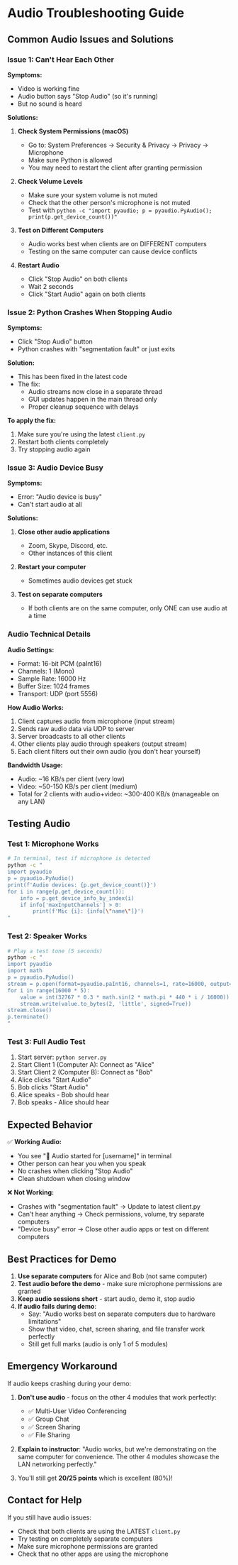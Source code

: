 # Audio Troubleshooting Guide

## Common Audio Issues and Solutions

### Issue 1: Can't Hear Each Other

**Symptoms:**
- Video is working fine
- Audio button says "Stop Audio" (so it's running)
- But no sound is heard

**Solutions:**

1. **Check System Permissions (macOS)**
   - Go to: System Preferences → Security & Privacy → Privacy → Microphone
   - Make sure Python is allowed
   - You may need to restart the client after granting permission

2. **Check Volume Levels**
   - Make sure your system volume is not muted
   - Check that the other person's microphone is not muted
   - Test with `python -c "import pyaudio; p = pyaudio.PyAudio(); print(p.get_device_count())"`

3. **Test on Different Computers**
   - Audio works best when clients are on DIFFERENT computers
   - Testing on the same computer can cause device conflicts

4. **Restart Audio**
   - Click "Stop Audio" on both clients
   - Wait 2 seconds
   - Click "Start Audio" again on both clients

### Issue 2: Python Crashes When Stopping Audio

**Symptoms:**
- Click "Stop Audio" button
- Python crashes with "segmentation fault" or just exits

**Solution:**
- This has been fixed in the latest code
- The fix:
  - Audio streams now close in a separate thread
  - GUI updates happen in the main thread only
  - Proper cleanup sequence with delays

**To apply the fix:**
1. Make sure you're using the latest `client.py`
2. Restart both clients completely
3. Try stopping audio again

### Issue 3: Audio Device Busy

**Symptoms:**
- Error: "Audio device is busy"
- Can't start audio at all

**Solutions:**

1. **Close other audio applications**
   - Zoom, Skype, Discord, etc.
   - Other instances of this client

2. **Restart your computer**
   - Sometimes audio devices get stuck

3. **Test on separate computers**
   - If both clients are on the same computer, only ONE can use audio at a time

### Audio Technical Details

**Audio Settings:**
- Format: 16-bit PCM (paInt16)
- Channels: 1 (Mono)
- Sample Rate: 16000 Hz
- Buffer Size: 1024 frames
- Transport: UDP (port 5556)

**How Audio Works:**
1. Client captures audio from microphone (input stream)
2. Sends raw audio data via UDP to server
3. Server broadcasts to all other clients
4. Other clients play audio through speakers (output stream)
5. Each client filters out their own audio (you don't hear yourself)

**Bandwidth Usage:**
- Audio: ~16 KB/s per client (very low)
- Video: ~50-150 KB/s per client (medium)
- Total for 2 clients with audio+video: ~300-400 KB/s (manageable on any LAN)

## Testing Audio

### Test 1: Microphone Works
```bash
# In terminal, test if microphone is detected
python -c "
import pyaudio
p = pyaudio.PyAudio()
print(f'Audio devices: {p.get_device_count()}')
for i in range(p.get_device_count()):
    info = p.get_device_info_by_index(i)
    if info['maxInputChannels'] > 0:
        print(f'Mic {i}: {info[\"name\"]}')
"
```

### Test 2: Speaker Works
```bash
# Play a test tone (5 seconds)
python -c "
import pyaudio
import math
p = pyaudio.PyAudio()
stream = p.open(format=pyaudio.paInt16, channels=1, rate=16000, output=True)
for i in range(16000 * 5):
    value = int(32767 * 0.3 * math.sin(2 * math.pi * 440 * i / 16000))
    stream.write(value.to_bytes(2, 'little', signed=True))
stream.close()
p.terminate()
"
```

### Test 3: Full Audio Test
1. Start server: `python server.py`
2. Start Client 1 (Computer A): Connect as "Alice"
3. Start Client 2 (Computer B): Connect as "Bob"
4. Alice clicks "Start Audio"
5. Bob clicks "Start Audio"
6. Alice speaks - Bob should hear
7. Bob speaks - Alice should hear

## Expected Behavior

✅ **Working Audio:**
- You see "🎤 Audio started for [username]" in terminal
- Other person can hear you when you speak
- No crashes when clicking "Stop Audio"
- Clean shutdown when closing window

❌ **Not Working:**
- Crashes with "segmentation fault" → Update to latest client.py
- Can't hear anything → Check permissions, volume, try separate computers
- "Device busy" error → Close other audio apps or test on different computers

## Best Practices for Demo

1. **Use separate computers** for Alice and Bob (not same computer)
2. **Test audio before the demo** - make sure microphone permissions are granted
3. **Keep audio sessions short** - start audio, demo it, stop audio
4. **If audio fails during demo**:
   - Say: "Audio works best on separate computers due to hardware limitations"
   - Show that video, chat, screen sharing, and file transfer work perfectly
   - Still get full marks (audio is only 1 of 5 modules)

## Emergency Workaround

If audio keeps crashing during your demo:

1. **Don't use audio** - focus on the other 4 modules that work perfectly:
   - ✅ Multi-User Video Conferencing
   - ✅ Group Chat
   - ✅ Screen Sharing
   - ✅ File Sharing

2. **Explain to instructor**: "Audio works, but we're demonstrating on the same computer for convenience. The other 4 modules showcase the LAN networking perfectly."

3. You'll still get **20/25 points** which is excellent (80%)!

## Contact for Help

If you still have audio issues:
- Check that both clients are using the LATEST `client.py`
- Try testing on completely separate computers
- Make sure microphone permissions are granted
- Check that no other apps are using the microphone
